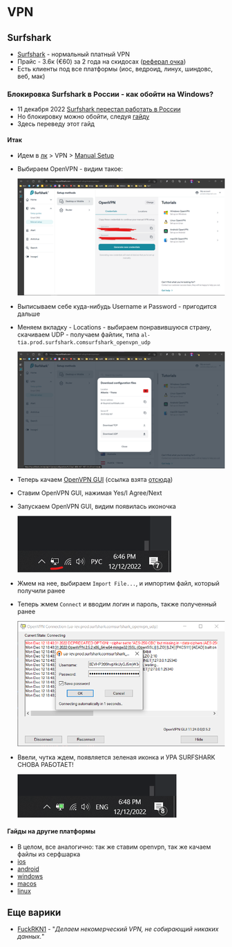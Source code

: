 # VPN

## Surfshark

- [Surfshark](https://surfshark.com/) - нормальный платный VPN
- Прайс - 3.6к (€60) за 2 года на скидосах ([реферал очка](https://surfshark.club/friend/VCC4DRsx))
- Есть клиенты под все платформы (иос, ведроид, линух, шиндовс, веб, мак)

### Блокировка Surfshark в России - как обойти на Windows?

- 11 декабря 2022 [Surfshark перестал работать в России](https://habr.com/ru/news/t/704810/)
- Но блокировку можно обойти,
  следуя [гайду](https://support.surfshark.com/hc/en-us/articles/360010272839-How-to-connect-to-Surfshark-in-countries-with-internet-restrictions-on-Windows-)
- Здесь переведу этот гайд

#### Итак

- Идем в [лк](https://my.surfshark.com/home/dashboard) >
  VPN > [Manual Setup](https://my.surfshark.com/vpn/manual-setup/main)
- Выбираем OpenVPN - видим такое:

  ![img.png](credentials.png)

- Выписываем себе куда-нибудь Username и Password - пригодится дальше
- Меняем вкладку - Locations - выбираем понравившуюся страну, скачиваем UDP - получаем файлик, типа `al-tia.prod.surfshark.comsurfshark_openvpn_udp` 

  ![img.png](location.png)

- Теперь качаем [OpenVPN GUI](https://swupdate.openvpn.org/community/releases/OpenVPN-2.5.2-I601-amd64.msi) (ссылка взята [отсюда](https://support.surfshark.com/hc/en-us/articles/360003204233-How-to-set-up-OpenVPN-on-Windows#h_01ECA8MKVQHPYE4J6S45EHES31))
- Ставим OpenVPN GUI, нажимая Yes/I Agree/Next
- Запускаем OpenVPN GUI, видим появилась иконочка

  ![img.png](icon.png)

- Жмем на нее, выбираем `Import File...`, и импортим файл, который получили ранее
- Теперь жмем `Connect` и вводим логин и пароль, также полученный ранее 

  ![img_1.png](login.png)

- Ввели, чутка ждем, появляется зеленая иконка и УРА SURFSHARK СНОВА РАБОТАЕТ!

  ![img_2.png](green.png)

#### Гайды на другие платформы

- В целом, все аналогично: так же ставим openvpn, так же качаем файлы из серфшарка
- [ios](https://surfshark.com/ru/blog/connect-to-vpn-from-countries-with-restrictions-ios)
- [android](https://surfshark.com/ru/blog/connect-to-vpn-from-countries-with-restrictions-android)
- [windows](https://surfshark.com/ru/blog/connect-to-vpn-from-countries-with-restrictions-windows)
- [macos](https://surfshark.com/ru/blog/connect-to-vpn-from-countries-with-restrictions-macos)
- [linux](https://surfshark.com/ru/blog/connect-to-vpn-from-countries-with-restrictions-linux)

## Еще варики

- [FuckRKN1](https://fuckrkn1.org/) - "_Делаем некомерческий VPN, не собирающий никаких данных._"
